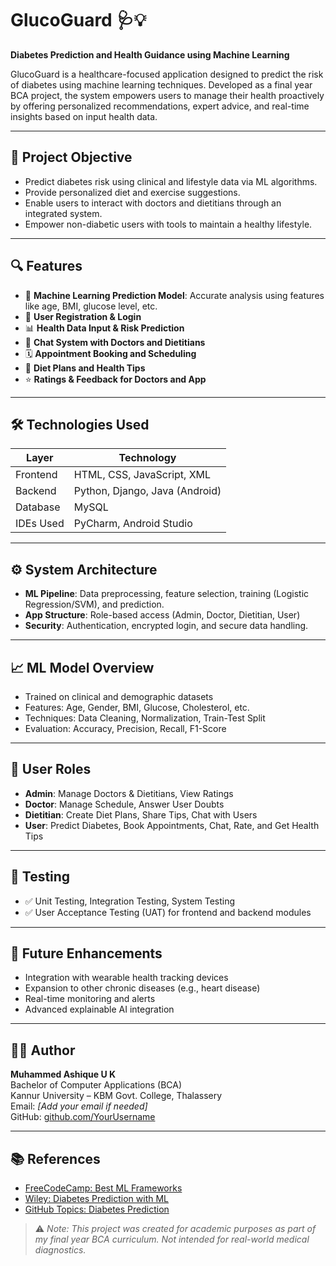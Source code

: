 # GlucoGuard 🩺💡  
**Diabetes Prediction and Health Guidance using Machine Learning**

GlucoGuard is a healthcare-focused application designed to predict the risk of diabetes using machine learning techniques. Developed as a final year BCA project, the system empowers users to manage their health proactively by offering personalized recommendations, expert advice, and real-time insights based on input health data.

---

## 📌 Project Objective

- Predict diabetes risk using clinical and lifestyle data via ML algorithms.
- Provide personalized diet and exercise suggestions.
- Enable users to interact with doctors and dietitians through an integrated system.
- Empower non-diabetic users with tools to maintain a healthy lifestyle.

---

## 🔍 Features

- 🧠 **Machine Learning Prediction Model**: Accurate analysis using features like age, BMI, glucose level, etc.
- 🧾 **User Registration & Login**
- 📊 **Health Data Input & Risk Prediction**
- 💬 **Chat System with Doctors and Dietitians**
- 🗓️ **Appointment Booking and Scheduling**
- 🥗 **Diet Plans and Health Tips**
- ⭐ **Ratings & Feedback for Doctors and App**

---

## 🛠️ Technologies Used

| Layer | Technology |
|-------|------------|
| Frontend | HTML, CSS, JavaScript, XML |
| Backend | Python, Django, Java (Android) |
| Database | MySQL |
| IDEs Used | PyCharm, Android Studio |

---

## ⚙️ System Architecture

- **ML Pipeline**: Data preprocessing, feature selection, training (Logistic Regression/SVM), and prediction.
- **App Structure**: Role-based access (Admin, Doctor, Dietitian, User)
- **Security**: Authentication, encrypted login, and secure data handling.

---

## 📈 ML Model Overview

- Trained on clinical and demographic datasets
- Features: Age, Gender, BMI, Glucose, Cholesterol, etc.
- Techniques: Data Cleaning, Normalization, Train-Test Split
- Evaluation: Accuracy, Precision, Recall, F1-Score

---

## 📱 User Roles

- **Admin**: Manage Doctors & Dietitians, View Ratings
- **Doctor**: Manage Schedule, Answer User Doubts
- **Dietitian**: Create Diet Plans, Share Tips, Chat with Users
- **User**: Predict Diabetes, Book Appointments, Chat, Rate, and Get Health Tips

---

## 🧪 Testing

- ✅ Unit Testing, Integration Testing, System Testing
- ✅ User Acceptance Testing (UAT) for frontend and backend modules

---

## 🚀 Future Enhancements

- Integration with wearable health tracking devices
- Expansion to other chronic diseases (e.g., heart disease)
- Real-time monitoring and alerts
- Advanced explainable AI integration

---

## 👨‍🎓 Author

**Muhammed Ashique U K**  
Bachelor of Computer Applications (BCA)  
Kannur University – KBM Govt. College, Thalassery  
Email: *[Add your email if needed]*  
GitHub: [github.com/YourUsername](https://github.com/Ashique7-bit)

---

## 📚 References

- [FreeCodeCamp: Best ML Frameworks](https://www.freecodecamp.org/news/best-ai-machine-learning-frameworks-for-web-development/)
- [Wiley: Diabetes Prediction with ML](https://ietresearch.onlinelibrary.wiley.com/doi/epdf/10.1049/htl2.12039)
- [GitHub Topics: Diabetes Prediction](https://github.com/topics/diabetes-prediction)


> ⚠️ *Note: This project was created for academic purposes as part of my final year BCA curriculum. Not intended for real-world medical diagnostics.*
